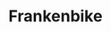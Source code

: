 ---
title: Frankenbike
crosslinks:
- DiWHY
- 3Dprinting
- SweatyPalms
- Justridingalong
- SonOfAShepherd
- EveryDayRide
- WTF
- BadWelding
---